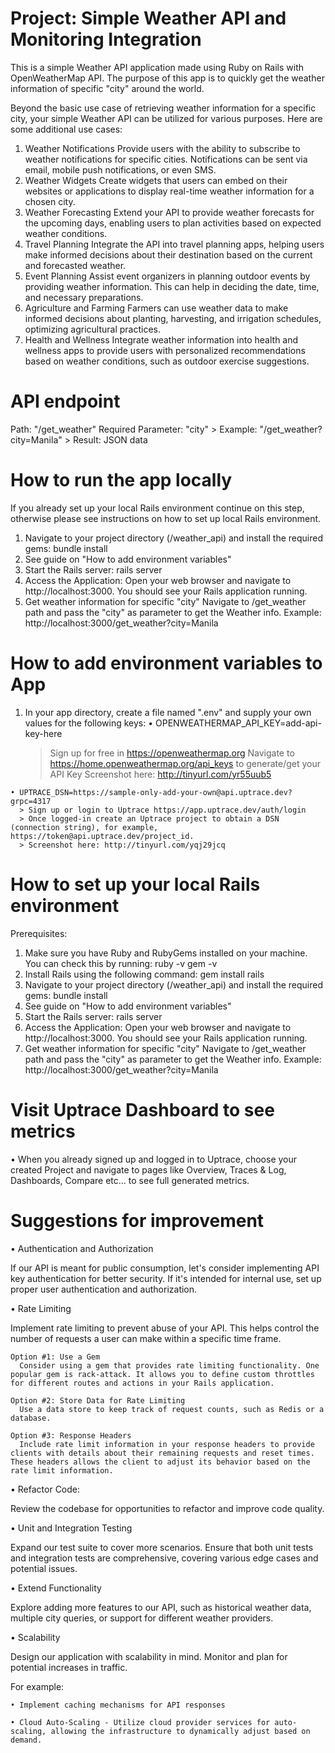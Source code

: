 # Project: Simple Weather API and Monitoring Integration

This is a simple Weather API application made using Ruby on Rails with OpenWeatherMap API.
The purpose of this app is to quickly get the weather information of specific "city" around the world.

Beyond the basic use case of retrieving weather information for a specific city, your simple Weather API can be utilized for various purposes. Here are some additional use cases:
  1. Weather Notifications
    Provide users with the ability to subscribe to weather notifications for specific cities. Notifications can be sent via email, mobile push notifications, or even SMS.
  2. Weather Widgets
    Create widgets that users can embed on their websites or applications to display real-time weather information for a chosen city.
  3. Weather Forecasting
    Extend your API to provide weather forecasts for the upcoming days, enabling users to plan activities based on expected weather conditions.
  4. Travel Planning
    Integrate the API into travel planning apps, helping users make informed decisions about their destination based on the current and forecasted weather.
  5. Event Planning
    Assist event organizers in planning outdoor events by providing weather information. This can help in deciding the date, time, and necessary preparations.
  6. Agriculture and Farming
    Farmers can use weather data to make informed decisions about planting, harvesting, and irrigation schedules, optimizing agricultural practices.
  7. Health and Wellness
    Integrate weather information into health and wellness apps to provide users with personalized recommendations based on weather conditions, such as outdoor exercise suggestions.


# API endpoint

  Path: "/get_weather"
  Required Parameter: "city"
    > Example: "/get_weather?city=Manila"
    > Result: JSON data


# How to run the app locally

If you already set up your local Rails environment continue on this step, otherwise please see instructions on how to set up local Rails environment.

1. Navigate to your project directory (/weather_api) and install the required gems:
  bundle install
2. See guide on "How to add environment variables"
3. Start the Rails server:
  rails server
4. Access the Application:
  Open your web browser and navigate to http://localhost:3000. You should see your Rails application running.
5. Get weather information for specific "city"
  Navigate to /get_weather path and pass the "city" as parameter to get the Weather info.
  Example: http://localhost:3000/get_weather?city=Manila 


# How to add environment variables to App
  1. In your app directory, create a file named ".env" and supply your own values for the following keys:
    • OPENWEATHERMAP_API_KEY=add-api-key-here
      > Sign up for free in https://openweathermap.org
      > Navigate to https://home.openweathermap.org/api_keys to generate/get your API Key
      > Screenshot here: http://tinyurl.com/yr55uub5

    • UPTRACE_DSN=https://sample-only-add-your-own@api.uptrace.dev?grpc=4317
      > Sign up or login to Uptrace https://app.uptrace.dev/auth/login
      > Once logged-in create an Uptrace project to obtain a DSN (connection string), for example, https://token@api.uptrace.dev/project_id.
      > Screenshot here: http://tinyurl.com/yqj29jcq


# How to set up your local Rails environment
Prerequisites:
  1. Make sure you have Ruby and RubyGems installed on your machine. You can check this by running:
    ruby -v
    gem -v
  2. Install Rails using the following command:
    gem install rails
  3. Navigate to your project directory (/weather_api) and install the required gems:
    bundle install
  4. See guide on "How to add environment variables"
  5. Start the Rails server:
    rails server
  6. Access the Application:
    Open your web browser and navigate to http://localhost:3000. You should see your Rails application running.
  7. Get weather information for specific "city"
    Navigate to /get_weather path and pass the "city" as parameter to get the Weather info.
    Example: http://localhost:3000/get_weather?city=Manila 


# Visit Uptrace Dashboard to see metrics
  • When you already signed up and logged in to Uptrace, choose your created Project and navigate to pages like
  Overview, Traces & Log, Dashboards, Compare etc... to see full generated metrics.


# Suggestions for improvement
• Authentication and Authorization

  If our API is meant for public consumption, let's consider implementing API key authentication for better security. If it's intended for internal use, set up proper user authentication and authorization.

• Rate Limiting

  Implement rate limiting to prevent abuse of your API. This helps control the number of requests a user can make within a specific time frame.

    Option #1: Use a Gem
      Consider using a gem that provides rate limiting functionality. One popular gem is rack-attack. It allows you to define custom throttles for different routes and actions in your Rails application.

    Option #2: Store Data for Rate Limiting
      Use a data store to keep track of request counts, such as Redis or a database.

    Option #3: Response Headers
      Include rate limit information in your response headers to provide clients with details about their remaining requests and reset times. These headers allows the client to adjust its behavior based on the rate limit information.

• Refactor Code:

  Review the codebase for opportunities to refactor and improve code quality.

• Unit and Integration Testing

  Expand our test suite to cover more scenarios. Ensure that both unit tests and integration tests are comprehensive, covering various edge cases and potential issues.

• Extend Functionality

  Explore adding more features to our API, such as historical weather data, multiple city queries, or support for different weather providers.

• Scalability

  Design our application with scalability in mind. Monitor and plan for potential increases in traffic.

  For example:

    • Implement caching mechanisms for API responses
    
    • Cloud Auto-Scaling - Utilize cloud provider services for auto-scaling, allowing the infrastructure to dynamically adjust based on demand.
